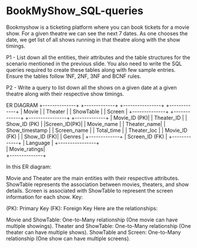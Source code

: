 # BookMyShow_SQL-queries

Bookmyshow is a ticketing platform where you can book tickets for a movie show. For a given theatre we can see the next 7 dates. As one chooses the date, we get list of all shows running in that theatre along with the show timings.

P1 - List down all the entities, their attributes and the table structures for the scenario mentioned in the previous slide. You also need to write the SQL queries required to create these tables along with few sample entries. Ensure the tables follow 1NF, 2NF, 3NF and BCNF rules.

P2 - Write a query to list down all the shows on a given date at a given theatre along with their respective show timings. 




ER DIAGRAM
+--------------+      +-------------+     +----------------+       +-------------+
|    Movie     |      |   Theater   |     | ShowTable      |       |  Screen     |
+--------------+      +-------------+     +----------------+       +-------------+
| Movie_ID (PK)|      | Theater_ID  |     | Show_ID (PK)   |       |Screen_ID(PK)|
| Movie_name   |      | Theater_name|     | Show_timestamp |       | Screen_name |
| Total_time   |      | Theater_loc |     | Movie_ID (FK)  |       | Show_ID (FK)|
| Genres       |      +-------------+     | Screen_ID (FK) |       +-------------+
| Language     |                          +----------------+       
| Movie_ratings|                                      
+--------------+                                   



In this ER diagram:

Movie and Theater are the main entities with their respective attributes.
ShowTable represents the association between movies, theaters, and show details.
Screen is associated with ShowTable to represent the screen information for each show.
Key:

(PK): Primary Key
(FK): Foreign Key
Here are the relationships:

Movie and ShowTable: One-to-Many relationship (One movie can have multiple showings).
Theater and ShowTable: One-to-Many relationship (One theater can have multiple shows).
ShowTable and Screen: One-to-Many relationship (One show can have multiple screens).
